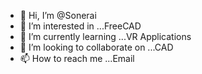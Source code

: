 - 👋 Hi, I’m @Sonerai
- 👀 I’m interested in ...FreeCAD
- 🌱 I’m currently learning ...VR Applications
- 💞️ I’m looking to collaborate on ...CAD
- 📫 How to reach me ...Email

<!---
Sonerai/Sonerai is a ✨ special ✨ repository because its `README.md` (this file) appears on your GitHub profile.
You can click the Preview link to take a look at your changes.
--->
